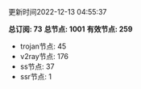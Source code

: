 更新时间2022-12-13 04:55:37

**总订阅: 73**
**总节点: 1001**
**有效节点: 259**
- trojan节点: 45
- v2ray节点: 176
- ss节点: 37
- ssr节点: 1
